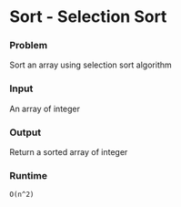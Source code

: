 # Sort - Selection Sort
### Problem
Sort an array using selection sort algorithm
###  Input
An array of integer
### Output
Return a sorted array of integer
### Runtime
`O(n^2)`
